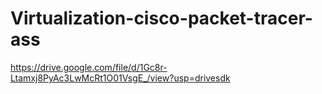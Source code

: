 # Virtualization-cisco-packet-tracer-ass
https://drive.google.com/file/d/1Gc8r-Ltamxj8PyAc3LwMcRt1O01VsgE_/view?usp=drivesdk		
